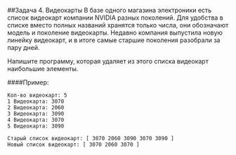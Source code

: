 ##Задача 4. Видеокарты
В базе одного магазина электроники есть список видеокарт 
компании NVIDIA разных поколений.
Для удобства в списке вместо полных названий хранятся 
только числа, они обозначают модель и поколение видеокарты.
Недавно компания выпустила новую линейку видеокарт, 
и в итоге самые старшие поколения разобрали за пару дней.

Напишите программу, которая удаляет из этого списка 
видеокарт наибольшие элементы.


####Пример:
```
Кол-во видеокарт: 5
1 Видеокарта: 3070
2 Видеокарта: 2060
3 Видеокарта: 3090
4 Видеокарта: 3070
5 Видеокарта: 3090

Старый список видеокарт: [ 3070 2060 3090 3070 3090 ]
Новый список видеокарт: [ 3070 2060 3070 ]

```